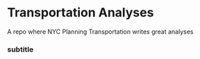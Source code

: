 # Transportation Analyses
A repo where NYC Planning Transportation writes great analyses
### subtitle
